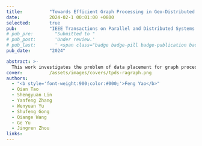 ```yaml
---
title:          "Towards Efficient Graph Processing in Geo-Distributed Data Centers"
date:           2024-02-1 00:01:00 +0800
selected:       true
pub:            "IEEE Transactions on Parallel and Distributed Systems (TPDS)"
# pub_pre:        "Submitted to "
# pub_post:       'Under review.'
# pub_last:       ' <span class="badge badge-pill badge-publication badge-success">Spotlight</span>'
pub_date:       "2024"

abstract: >-
  This work investigates the problem of data placement for graph processing in geo-distributed data centers. The key idea is to migrate boundary vertices with relatively low contributions to algorithm convergence, thereby enabling the relocated boundary vertices to generate and propagate more influential messages and improving the utilization of scarce network resources. Specifically:(1) We introduce a vertex contribution metric to quantify a vertex’s ability to generate and propagate influential messages, which reflects its contribution to algorithm convergence; (2) We propose a contribution-driven boundary migration algorithm that incorporates both contribution metrics and network heterogeneity, enabling the efficient identification and migration of high-contribution vertices near boundaries; (3) Experimental results demonstrate that our algorithm achieves 1.23× to 2.7× performance improvement and reduces WAN costs by 14.7% to 49.4% in geo-distributed graph processing systems. 
cover:          /assets/images/covers/tpds-ragraph.png
authors:
  - "<b style='font-weight:900;color:#000;'>Feng Yao</b>"
  - Qian Tao
  - Shengyuan Lin
  - Yanfeng Zhang
  - Wenyuan Yu
  - Shufeng Gong
  - Qiange Wang
  - Ge Yu
  - Jingren Zhou
links:
---
```





